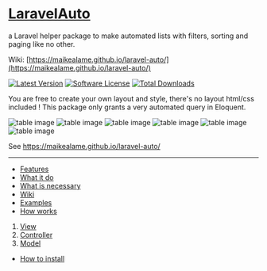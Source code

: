 # [LaravelAuto](https://maikealame.github.io/laravel-auto/)
a Laravel helper package to make automated lists with filters, sorting and paging like no other. 

Wiki: [https://maikealame.github.io/laravel-auto/](https://maikealame.github.io/laravel-auto/)

[![Latest Version](https://img.shields.io/github/release/maikealame/laravel-auto.svg?style=flat-square)](https://github.com/maikealame/laravel-auto/releases)
[![Software License](https://img.shields.io/badge/license-MIT-brightgreen.svg?style=flat-square)](LICENSE.md)
[![Total Downloads](https://img.shields.io/packagist/dt/maikealame/laravel-auto.svg?style=flat-square)](https://packagist.org/packages/maikealame/laravel-auto)


You are free to create your own layout and style, there's no layout html/css included !
This package only grants a very automated query in Eloquent.

![table image](https://raw.githubusercontent.com/maikealame/laravel-auto/master/docs/images/examples/1.png)
![table image](https://raw.githubusercontent.com/maikealame/laravel-auto/master/docs/images/examples/2.png)
![table image](https://raw.githubusercontent.com/maikealame/laravel-auto/master/docs/images/examples/3.png)
![table image](https://raw.githubusercontent.com/maikealame/laravel-auto/master/docs/images/examples/4.png)
![table image](https://raw.githubusercontent.com/maikealame/laravel-auto/master/docs/images/examples/5.png)
![table image](https://raw.githubusercontent.com/maikealame/laravel-auto/master/docs/images/examples/6.png)

See https://maikealame.github.io/laravel-auto/

---

- [Features](https://maikealame.github.io/laravel-auto#features)
- [What it do](https://maikealame.github.io/laravel-auto#what-it-do)
- [What is necessary](https://maikealame.github.io/laravel-auto#what-is-necessary)
- [Wiki](https://maikealame.github.io/laravel-auto#wiki)
- [Examples](https://maikealame.github.io/laravel-auto#example)
- [How works](https://maikealame.github.io/laravel-auto#how-works)
1. [View](https://maikealame.github.io/laravel-auto#view)
2. [Controller](https://maikealame.github.io/laravel-auto#controller)
3. [Model](https://maikealame.github.io/laravel-auto#model)
- [How to install](https://maikealame.github.io/laravel-auto#how-to-install)
